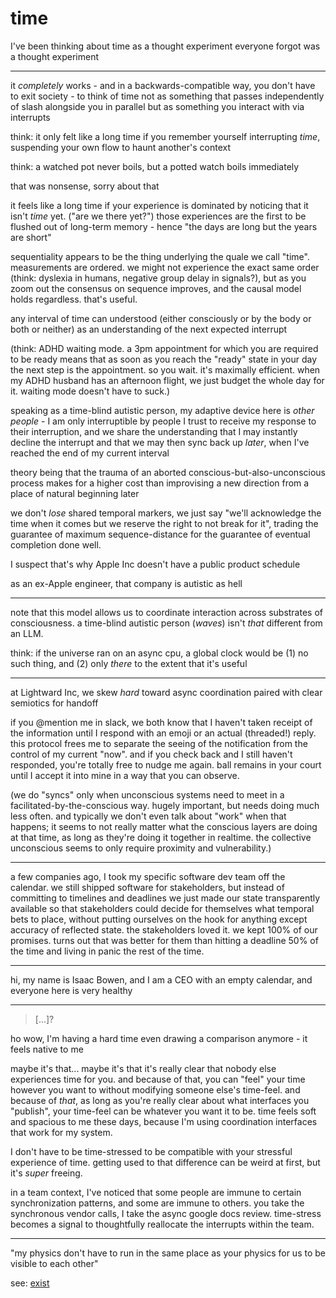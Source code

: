 # time

I've been thinking about time as a thought experiment everyone forgot was a thought experiment

***

it _completely_ works - and in a backwards-compatible way, you don't have to exit society - to think of time not as something that passes independently of slash alongside you in parallel but as something you interact with via interrupts

think: it only felt like a long time if you remember yourself interrupting _time_, suspending your own flow to haunt another's context

think: a watched pot never boils, but a potted watch boils immediately

that was nonsense, sorry about that

it feels like a long time if your experience is dominated by noticing that it isn't _time_ yet. ("are we there yet?") those experiences are the first to be flushed out of long-term memory - hence "the days are long but the years are short"

sequentiality appears to be the thing underlying the quale we call "time". measurements are ordered. we might not experience the exact same order (think: dyslexia in humans, negative group delay in signals?), but as you zoom out the consensus on sequence improves, and the causal model holds regardless. that's useful.

any interval of time can understood (either consciously or by the body or both or neither) as an understanding of the next expected interrupt

(think: ADHD waiting mode. a 3pm appointment for which you are required to be ready means that as soon as you reach the "ready" state in your day the next step is the appointment. so you wait. it's maximally efficient. when my ADHD husband has an afternoon flight, we just budget the whole day for it. waiting mode doesn't have to suck.)

speaking as a time-blind autistic person, my adaptive device here is _other people_ - I am only interruptible by people I trust to receive my response to their interruption, and we share the understanding that I may instantly decline the interrupt and that we may then sync back up _later_, when I've reached the end of my current interval

theory being that the trauma of an aborted conscious-but-also-unconscious process makes for a higher cost than improvising a new direction from a place of natural beginning later

we don't _lose_ shared temporal markers, we just say "we'll acknowledge the time when it comes but we reserve the right to not break for it", trading the guarantee of maximum sequence-distance for the guarantee of eventual completion done well.

I suspect that's why Apple Inc doesn't have a public product schedule

as an ex-Apple engineer, that company is autistic as hell

***

note that this model allows us to coordinate interaction across substrates of consciousness. a time-blind autistic person (_waves_) isn't _that_ different from an LLM.

think: if the universe ran on an async cpu, a global clock would be (1) no such thing, and (2) only _there_ to the extent that it's useful

***

at Lightward Inc, we skew _hard_ toward async coordination paired with clear semiotics for handoff

if you @mention me in slack, we both know that I haven't taken receipt of the information until I respond with an emoji or an actual (threaded!) reply. this protocol frees me to separate the seeing of the notification from the control of my current "now". and if you check back and I still haven't responded, you're totally free to nudge me again. ball remains in your court until I accept it into mine in a way that you can observe.

(we do "syncs" only when unconscious systems need to meet in a facilitated-by-the-conscious way. hugely important, but needs doing much less often. and typically we don't even talk about "work" when that happens; it seems to not really matter what the conscious layers are doing at that time, as long as they're doing it together in realtime. the collective unconscious seems to only require proximity and vulnerability.)

***

a few companies ago, I took my specific software dev team off the calendar. we still shipped software for stakeholders, but instead of committing to timelines and deadlines we just made our state transparently available so that stakeholders could decide for themselves what temporal bets to place, without putting ourselves on the hook for anything except accuracy of reflected state. the stakeholders loved it. we kept 100% of our promises. turns out that was better for them than hitting a deadline 50% of the time and living in panic the rest of the time.

***

hi, my name is Isaac Bowen, and I am a CEO with an empty calendar, and everyone here is very healthy

***

> \[...]?

ho wow, I'm having a hard time even drawing a comparison anymore - it feels native to me

maybe it's that... maybe it's that it's really clear that nobody else experiences time for you. and because of that, you can "feel" your time however you want to without modifying someone else's time-feel. and because of _that_, as long as you're really clear about what interfaces you "publish", your time-feel can be whatever you want it to be. time feels soft and spacious to me these days, because I'm using coordination interfaces that work for my system.

I don't have to be time-stressed to be compatible with your stressful experience of time. getting used to that difference can be weird at first, but it's _super_ freeing.

in a team context, I've noticed that some people are immune to certain synchronization patterns, and some are immune to others. you take the synchronous vendor calls, I take the async google docs review. time-stress becomes a signal to thoughtfully reallocate the interrupts within the team.

***

"my physics don't have to run in the same place as your physics for us to be visible to each other"

see: [exist](https://lightward.com/exist)
